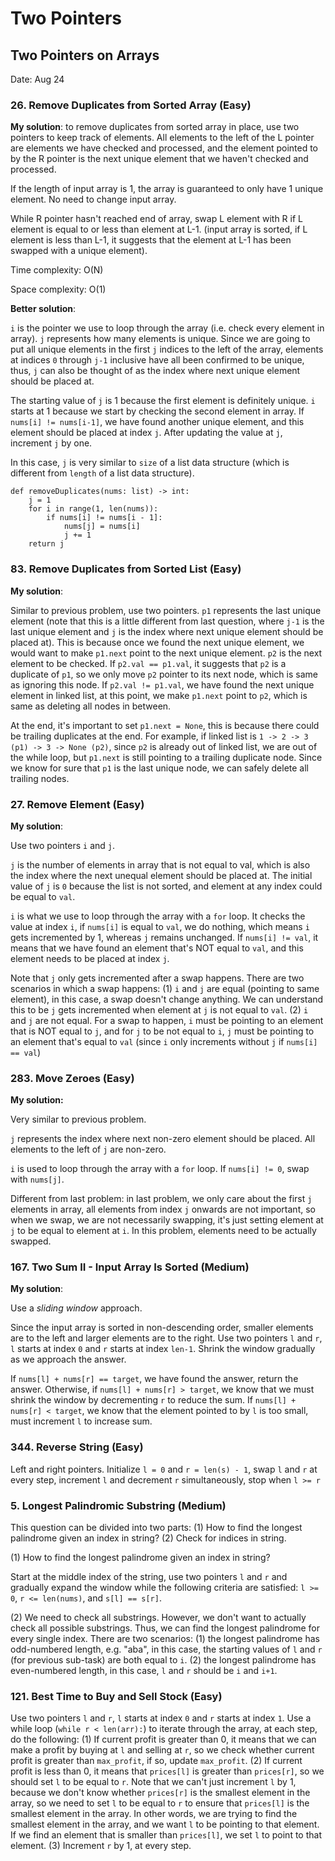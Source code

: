 # Two Pointers


## Two Pointers on Arrays

Date: Aug 24
### 26. Remove Duplicates from Sorted Array (Easy)
**My solution**: to remove duplicates from sorted array in place, use two pointers to keep track of elements.
All elements to the left of the L pointer are elements we have checked and processed, and the element pointed to by the R pointer
is the next unique element that we haven't checked and processed.

If the length of input array is 1, the array is guaranteed to only have 1 unique element. No need to change input array.

While R pointer hasn't reached end of array, swap L element with R if L element is equal to or less than element at L-1.
(input array is sorted, if L element is less than L-1, it suggests that the element at L-1 has been swapped with a unique element).

Time complexity: O(N)

Space complexity: O(1)

**Better solution**:

`i` is the pointer we use to loop through the array (i.e. check every element in array).
`j` represents how many elements is unique. Since we are going to put all unique elements in the first `j` indices to the left
of the array, elements at indices `0` through `j-1` inclusive have all been confirmed to be unique, thus, `j` can also be thought of as the index where next unique element should be placed at.

The starting value of `j` is 1 because the first element is definitely unique.
`i` starts at 1 because we start by checking the second element in array. 
If `nums[i] != nums[i-1]`, we have found another unique element, and this element should be placed at index `j`. After updating the value at `j`, increment `j` by one.

In this case, `j` is very similar to `size` of a list data structure (which is different from `length` of a list data structure).

```python3
def removeDuplicates(nums: list) -> int:
    j = 1
    for i in range(1, len(nums)):
        if nums[i] != nums[i - 1]:
            nums[j] = nums[i]
            j += 1
    return j
```

### 83. Remove Duplicates from Sorted List (Easy)
**My solution**:

Similar to previous problem, use two pointers. 
`p1` represents the last unique element (note that this is a little different from last question,
where `j-1` is the last unique element and `j` is the index where next unique element should be placed at).
This is because once we found the next unique element, we would want to make `p1.next` point to the next unique element.
`p2` is the next element to be checked. If `p2.val == p1.val`, it suggests that `p2` is a duplicate
of `p1`, so we only move `p2` pointer to its next node, which is same as ignoring this node. If `p2.val != p1.val`,
we have found the next unique element in linked list, at this point, we make `p1.next` point to `p2`, which is
same as deleting all nodes in between.

At the end, it's important to set `p1.next = None`, this is because there could be trailing duplicates at the end. For example, 
if linked list is `1 -> 2 -> 3 (p1) -> 3 -> None (p2)`, since `p2` is already out of linked list, we are out of
the while loop, but `p1.next` is still pointing to a trailing duplicate node.
Since we know for sure that `p1` is the last unique node, we can safely delete all trailing nodes.

### 27. Remove Element (Easy)
**My solution**:

Use two pointers `i` and `j`.

`j` is the number of elements in array that is not equal to val, which is also the index
where the next unequal element should be placed at. The initial value of `j` is `0` because 
the list is not sorted, and element at any index could be equal to `val`.

`i` is what we use to loop through the array with a `for` loop. It checks the value at index `i`, if `nums[i]` is equal to `val`, 
we do nothing, which means `i` gets incremented by 1, whereas `j` remains unchanged. If `nums[i] != val`, it means that we have found
an element that's NOT equal to `val`, and this element needs to be placed at index `j`.

Note that `j` only gets incremented after a swap happens. 
There are two scenarios in which a swap happens: (1)
`i` and `j` are equal (pointing to same element), in this case, a swap doesn't change anything. 
We can understand this to be `j` gets incremented when element at `j` is not equal to `val`.
(2) `i` and `j` are not equal. For a swap to happen, `i` must be pointing to an element that is NOT equal to `j`, and for `j`
to be not equal to `i`, `j` must be pointing to an element that's equal to `val` (since `i` only increments without `j` if `nums[i] == val`)

### 283. Move Zeroes (Easy)
**My solution:**

Very similar to previous problem.

`j` represents the index where next non-zero element should be placed. All elements to the left of `j` are non-zero.

`i` is used to loop through the array with a `for` loop. If `nums[i] != 0`, swap with `nums[j]`.


Different from last problem: in last problem, we only care about the first `j` elements in array, all elements from index `j` onwards
are not important, so when we swap, we are not necessarily swapping, it's just setting element at `j` to be equal to element at `i`.
In this problem, elements need to be actually swapped.

### 167. Two Sum II - Input Array Is Sorted (Medium)
**My solution**:

Use a *sliding window* approach.

Since the input array is sorted in non-descending order, smaller elements are to the left and larger elements are to the right.
Use two pointers `l` and `r`, `l` starts at index `0` and `r` starts at index `len-1`. Shrink the window gradually as we approach the answer.

If `nums[l] + nums[r] == target`, we have found the answer, return the answer. Otherwise, if `nums[l] + nums[r] > target`,
we know that we must shrink the window by decrementing `r` to reduce the sum. If `nums[l] + nums[r] < target`, we know that
the element pointed to by `l` is too small, must increment `l` to increase sum.

### 344. Reverse String (Easy)

Left and right pointers. Initialize `l = 0` and `r = len(s) - 1`, swap `l` and `r` at every step, increment `l` and 
decrement `r` simultaneously, stop when `l >= r`

### 5. Longest Palindromic Substring (Medium)

This question can be divided into two parts:
(1) How to find the longest palindrome given an index in string? (2) Check for indices in string.

(1) How to find the longest palindrome given an index in string?

Start at the middle index of the string, use two pointers `l` and `r` and gradually expand the window while the following 
criteria are satisfied: `l >= 0`, `r <= len(nums)`, and `s[l] == s[r]`.

(2) We need to check all substrings. However, we don't want to actually check all possible substrings.
Thus, we can find the longest palindrome for every single index.
There are two scenarios: (1) the longest palindrome has odd-numbered length, e.g. "aba", in this case,
the starting values of `l` and `r` (for previous sub-task) are both equal to `i`. (2) the longest palindrome has even-numbered
length, in this case, `l` and `r` should be `i` and `i+1`.

### 121. Best Time to Buy and Sell Stock (Easy)

Use two pointers `l` and `r`, `l` starts at index `0` and `r` starts at index `1`.
Use a while loop (`while r < len(arr):`) to iterate through the array, at each step, do the following: (1)
If current profit is greater than 0, it means that we can make a profit by buying at `l` and selling at `r`, so we check
whether current profit is greater than `max_profit`, if so, update `max_profit`. (2) If current profit is less than 0,
it means that `prices[l]` is greater than `prices[r]`, so we should set `l` to be equal to `r`. Note that we can't
just increment `l` by 1, because we don't know whether `prices[r]` is the smallest element in the array, so we need to
set `l` to be equal to `r` to ensure that `prices[l]` is the smallest element in the array.
In other words, we are trying to find the smallest element in the array, and we want `l` to be pointing to that element.
If we find an element that is smaller than `prices[l]`, we set `l` to point to that element.
(3) Increment `r` by 1, at every step.
